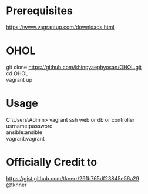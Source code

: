 # Prerequisites
https://www.vagrantup.com/downloads.html  

# OHOL
git clone https://github.com/khinpyaephyosan/OHOL.git \
cd OHOL \
vagrant up </br> 

# Usage
C:\Users\Admin> vagrant ssh web or db or controller  
usrname:password \
ansible:ansible  
vagrant:vagrant

# Officially Credit to
https://gist.github.com/tknerr/291b765df23845e56a29 \
@tknner

